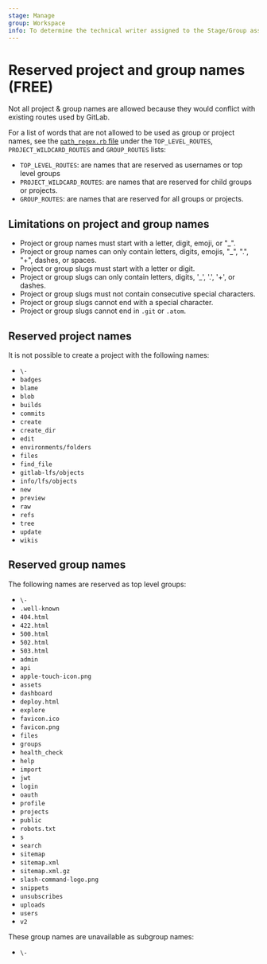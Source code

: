 ```yaml
---
stage: Manage
group: Workspace
info: To determine the technical writer assigned to the Stage/Group associated with this page, see https://about.gitlab.com/handbook/product/ux/technical-writing/#assignments
---
```


# Reserved project and group names **(FREE)**

Not all project & group names are allowed because they would conflict with
existing routes used by GitLab.

For a list of words that are not allowed to be used as group or project names, see the
[`path_regex.rb` file](https://gitlab.com/gitlab-org/gitlab/-/blob/master/lib/gitlab/path_regex.rb)
under the `TOP_LEVEL_ROUTES`, `PROJECT_WILDCARD_ROUTES` and `GROUP_ROUTES` lists:

- `TOP_LEVEL_ROUTES`: are names that are reserved as usernames or top level groups
- `PROJECT_WILDCARD_ROUTES`: are names that are reserved for child groups or projects.
- `GROUP_ROUTES`: are names that are reserved for all groups or projects.

## Limitations on project and group names

- Project or group names must start with a letter, digit, emoji, or "_".
- Project or group names can only contain letters, digits, emojis, "_", ".", "+", dashes, or spaces.
- Project or group slugs must start with a letter or digit.
- Project or group slugs can only contain letters, digits, '_', '.', '+', or dashes.
- Project or group slugs must not contain consecutive special characters.
- Project or group slugs cannot end with a special character.
- Project or group slugs cannot end in `.git` or `.atom`.

## Reserved project names

It is not possible to create a project with the following names:

- `\-`
- `badges`
- `blame`
- `blob`
- `builds`
- `commits`
- `create`
- `create_dir`
- `edit`
- `environments/folders`
- `files`
- `find_file`
- `gitlab-lfs/objects`
- `info/lfs/objects`
- `new`
- `preview`
- `raw`
- `refs`
- `tree`
- `update`
- `wikis`

## Reserved group names

The following names are reserved as top level groups:

- `\-`
- `.well-known`
- `404.html`
- `422.html`
- `500.html`
- `502.html`
- `503.html`
- `admin`
- `api`
- `apple-touch-icon.png`
- `assets`
- `dashboard`
- `deploy.html`
- `explore`
- `favicon.ico`
- `favicon.png`
- `files`
- `groups`
- `health_check`
- `help`
- `import`
- `jwt`
- `login`
- `oauth`
- `profile`
- `projects`
- `public`
- `robots.txt`
- `s`
- `search`
- `sitemap`
- `sitemap.xml`
- `sitemap.xml.gz`
- `slash-command-logo.png`
- `snippets`
- `unsubscribes`
- `uploads`
- `users`
- `v2`

These group names are unavailable as subgroup names:

- `\-`
